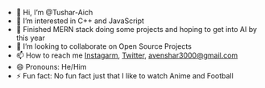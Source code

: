 - 👋 Hi, I’m @Tushar-Aich
- 👀 I’m interested in C++ and JavaScript
- 🌱 Finished MERN stack doing some projects and hoping to get into AI by this year
- 💞️ I’m looking to collaborate on Open Source Projects
- 📫 How to reach me [Instagarm](https://www.instagram.com/orewa_tushar07/), [Twitter](https://x.com/Tushar22848), [avenshar3000@gmail.com](mailto:avenshar3000@gmail.com)
- 😄 Pronouns: He/Him
- ⚡ Fun fact: No fun fact just that I like to watch Anime and Football

<!---
Tushar-Aich/Tushar-Aich is a ✨ special ✨ repository because its `README.md` (this file) appears on your GitHub profile.
You can click the Preview link to take a look at your changes.
--->
